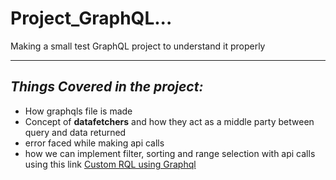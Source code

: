 
# Project_GraphQL...


Making a small test GraphQL project to understand it properly

---

## *Things Covered in the project:*

- How graphqls file is made
- Concept of <b>datafetchers</b> and how they act as a middle party between query and data returned
- error faced while making api calls
- how we can implement filter, sorting and range selection with api calls using this link
[ Custom RQL using Graphql ](https://github.com/jaskaransingh156/spring-boot-graphql-with-custom-rql)
